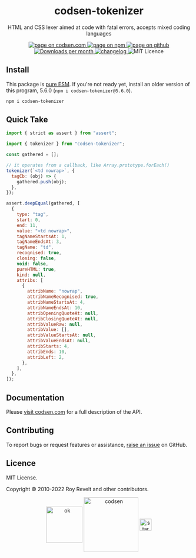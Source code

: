 <h1 align="center">codsen-tokenizer</h1>

<p align="center">HTML and CSS lexer aimed at code with fatal errors, accepts mixed coding languages</p>

<p align="center">
  <a href="https://codsen.com/os/codsen-tokenizer" rel="nofollow noreferrer noopener">
    <img src="https://img.shields.io/badge/-codsen-blue?style=flat-square" alt="page on codsen.com">
  </a>
  <a href="https://www.npmjs.com/package/codsen-tokenizer" rel="nofollow noreferrer noopener">
    <img src="https://img.shields.io/badge/-npm-blue?style=flat-square" alt="page on npm">
  </a>
  <a href="https://github.com/codsen/codsen/tree/main/packages/codsen-tokenizer" rel="nofollow noreferrer noopener">
    <img src="https://img.shields.io/badge/-github-blue?style=flat-square" alt="page on github">
  </a>
  <a href="https://npmcharts.com/compare/codsen-tokenizer?interval=30" rel="nofollow noreferrer noopener" target="_blank">
    <img src="https://img.shields.io/npm/dm/codsen-tokenizer.svg?style=flat-square" alt="Downloads per month">
  </a>
  <a href="https://codsen.com/os/codsen-tokenizer/changelog" rel="nofollow noreferrer noopener">
    <img src="https://img.shields.io/badge/changelog-here-brightgreen?style=flat-square" alt="changelog">
  </a>
  <img src="https://img.shields.io/badge/licence-MIT-brightgreen.svg?style=flat-square" alt="MIT Licence">
</p>

## Install

This package is [pure ESM](https://gist.github.com/sindresorhus/a39789f98801d908bbc7ff3ecc99d99c). If you're not ready yet, install an older version of this program, 5.6.0 (`npm i codsen-tokenizer@5.6.0`).

```bash
npm i codsen-tokenizer
```

## Quick Take

```js
import { strict as assert } from "assert";

import { tokenizer } from "codsen-tokenizer";

const gathered = [];

// it operates from a callback, like Array.prototype.forEach()
tokenizer(`<td nowrap>`, {
  tagCb: (obj) => {
    gathered.push(obj);
  },
});

assert.deepEqual(gathered, [
  {
    type: "tag",
    start: 0,
    end: 11,
    value: "<td nowrap>",
    tagNameStartsAt: 1,
    tagNameEndsAt: 3,
    tagName: "td",
    recognised: true,
    closing: false,
    void: false,
    pureHTML: true,
    kind: null,
    attribs: [
      {
        attribName: "nowrap",
        attribNameRecognised: true,
        attribNameStartsAt: 4,
        attribNameEndsAt: 10,
        attribOpeningQuoteAt: null,
        attribClosingQuoteAt: null,
        attribValueRaw: null,
        attribValue: [],
        attribValueStartsAt: null,
        attribValueEndsAt: null,
        attribStarts: 4,
        attribEnds: 10,
        attribLeft: 2,
      },
    ],
  },
]);
```

## Documentation

Please [visit codsen.com](https://codsen.com/os/codsen-tokenizer/) for a full description of the API.

## Contributing

To report bugs or request features or assistance, [raise an issue](https://github.com/codsen/codsen/issues/new/choose) on GitHub.

## Licence

MIT License.

Copyright © 2010-2022 Roy Revelt and other contributors.

<p align="center"><img src="https://codsen.com/images/png-codsen-ok.png" width="98" alt="ok" align="center"> <img src="https://codsen.com/images/png-codsen-1.png" width="148" alt="codsen" align="center"> <img src="https://codsen.com/images/png-codsen-star-small.png" width="32" alt="star" align="center"></p>
